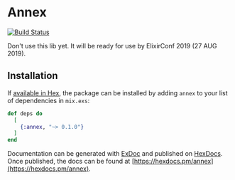 # Annex

[![Build Status](https://travis-ci.com/elbow-jason/annex.svg?branch=master)](https://travis-ci.com/elbow-jason/annex)

Don't use this lib yet. It will be ready for use by ElixirConf 2019 (27 AUG 2019).

## Installation

If [available in Hex](https://hex.pm/docs/publish), the package can be installed
by adding `annex` to your list of dependencies in `mix.exs`:

```elixir
def deps do
  [
    {:annex, "~> 0.1.0"}
  ]
end
```

Documentation can be generated with [ExDoc](https://github.com/elixir-lang/ex_doc)
and published on [HexDocs](https://hexdocs.pm). Once published, the docs can
be found at [https://hexdocs.pm/annex](https://hexdocs.pm/annex).

